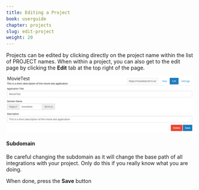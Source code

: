 ```yaml
---
title: Editing a Project
book: userguide
chapter: projects
slug: edit-project
weight: 20
---
```

Projects can be edited by clicking directly on the project name within the list of PROJECT names. When within a project, you can also get to the edit page by clicking the <strong>Edit</strong> tab at the top right of the page.</p>
<img src="/assets/img/edit-application.png">
<h4>Subdomain</h4>
<p>Be careful changing the subdomain as it will change the base path of all integrations with your project. Only do this if you really know what you are doing.</p>
<p>When done, press the <strong>Save</strong> button</p>
